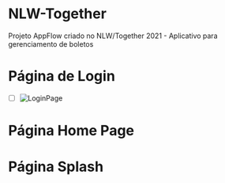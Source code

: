 # NLW-Together
Projeto AppFlow criado no NLW/Together 2021 - Aplicativo para gerenciamento de boletos

# Página de Login
- [ ] [](url)![LoginPage](https://user-images.githubusercontent.com/58368539/122853617-e455b580-d2e8-11eb-9023-3797fe8b6d30.jpg)


# Página Home Page

# Página Splash
